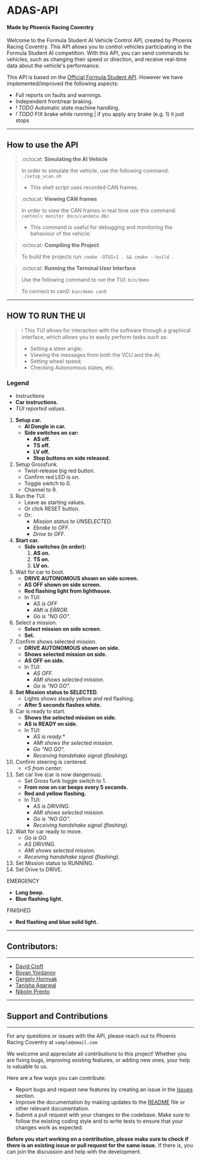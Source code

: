 # ADAS-API

#### Made by Phoenix Racing Coventry

Welcome to the Formula Student AI Vehicle Control API, created by Phoenix Racing Coventry. This API allows you to control vehicles participating in the Formula Student AI competition. With this API, you can send commands to vehicles, such as changing their speed or direction, and receive real-time data about the vehicle's performance.

This API is based on the [Official Formula Student API](https://github.com/FS-AI/FS-AI_API). However we have implemented/improved the following aspects:
- Full reports on faults and warnings.
- Independent front/rear braking.
- *! TODO* Automatic state machine handling.
- *! TODO* FIX brake while running | if you apply any brake (e.g. 1) it just stops
---

## How to use the API


>:octocat: **Simulating the AI Vehicle**
>
>In order to simulate the vehicle, use the following command:
>`./setup_vcan.sh`
>- This shell script uses recorded CAN frames.


>:octocat: **Viewing CAN frames**
>
>In order to view the CAN frames in real time use this command:
>`cantools monitor docs/candata.dbc`
>- This command is useful for debugging and monitoring the behaviour of the vehicle.


>:octocat: **Compiling the Project**
>
>To build the projects run:
>`cmake -DTUI=1 . && cmake --build .`


>:octocat: **Running the Terminal User Interface**
>
>Use the following command to run the TUI:
>`bin/demo`
>
>To connect to can0:
>`bin/demo can0`


---

## HOW TO RUN THE UI

> :information_source: This TUI allows for interaction with the software through a graphical interface, which allows you to easily perform tasks such as:
>- Setting a steer angle;
>- Viewing the messages from both the VCU and the AI;
>- Setting wheel speed;
>- Checking Autonomous states, etc.

### Legend

- Instructions
- **Car instructions.**
- *TUI reported values.*
  


1. **Setup car.**
    - **AI Dongle in car.**
    - **Side switches on car:**
        - **AS off.**
        - **TS off.**
        - **LV off.**
        - **Stop buttons on side released.**
2. Setup Grossfunk.
    - Twist-release big red button.
    - Confirm red LED is on.
    - Toggle switch to 0.
    - Channel to 9.
3. Run the TUI.
    - Leave as starting values.
    - Or click RESET button.
    - Or:
        - *Mission status to UNSELECTED.*
        - *Ebrake to OFF.*
        - *Drive to OFF.*
4. **Start car.**
    - **Side switches (in order):**
        1. **AS on.**
        2. **TS on.**
        3. **LV on.**
5. Wait for car to boot.
    - **DRIVE AUTONOMOUS shown on side screen.**
    - **AS OFF shown on side screen.**
    - **Red flashing light from lighthouse.**
    - In TUI:
      - *AS is OFF*
      - *AMI is ERROR.*
      - *Go is "NO GO".*
6. Select a mission.
    - **Select mission on side screen.**
    - **Set.**
7. Confirm shows selected mission.
    - **DRIVE AUTONOMOUS shown on side.**
    - **Shows selected mission on side.**
    - **AS OFF on side.**
    - In TUI:
      - *AS OFF.*
      - *AMI shows selected mission.*
      - *Go is "NO GO".* 
8. **Set Mission status to SELECTED**.
    - Lights shows steady yellow and red flashing.
    - **After 5 seconds flashes white.**
9. Car is ready to start.
    - **Shows the selected mission on side.**
    - **AS is READY on side.**
    - In TUI:
      - *AS is ready.**
      - *AMI shows the selected mission.*
      - *Go "NO GO".*
      - *Receiving handshake signal (flashing).*
10. Confirm steering is centered.
    - *<5 from center.*
11. Set car live (car is now dangerous).
    - Set Gross funk toggle switch to 1.
    - **From now on car beeps every 5 seconds.**
    - **Red and yellow flashing.**
    - In TUI:
      - *AS is DRIVING.*
      - *AMI shows selected mission*.
      - *Go is "NO GO".*
      - *Receiving handshake signal (flashing).*
12. Wait for car ready to move.
    - *Go is GO.*
    - *AS DRIVING.*
    - *AMI shows selected mission.*
    - *Receiving handshake signal (flashing).*
13. Set Mission status to RUNNING.
14. Set Drive to DRIVE.


EMERGENCY
- **Long beep.**
- **Blue flashing light.**

FINISHED
- **Red flashing and blue solid light.**

---

## Contributors:

---

- [David Croft](link) 
- [Boyan Yordanov](link)
- [Gergely Hornyak](link)
- [Tanisha Agarwal](link)
- [Nikolin Prento](link) 

---

## Support and Contributions

---

For any questions or issues with the API, please reach out to Phoenix Racing Coventry at `sample@email.com`

We welcome and appreciate all contributions to this project! Whether you are fixing bugs, improving existing features, or adding new ones, your help is valuable to us.

Here are a few ways you can contribute:

-   Report bugs and request new features by creating an issue in the [Issues](https://github.coventry.ac.uk/ac0745/adas-api/issues) section.
-   Improve the documentation by making updates to the [README](https://github.coventry.ac.uk/ac0745/adas-api/blob/main/README.md) file or other relevant documentation.
-   Submit a pull request with your changes to the codebase. Make sure to follow the existing coding style and to write tests to ensure that your changes work as expected.

**Before you start working on a contribution, please make sure to check if there is an existing issue or pull request for the same issue.** If there is, you can join the discussion and help with the development.